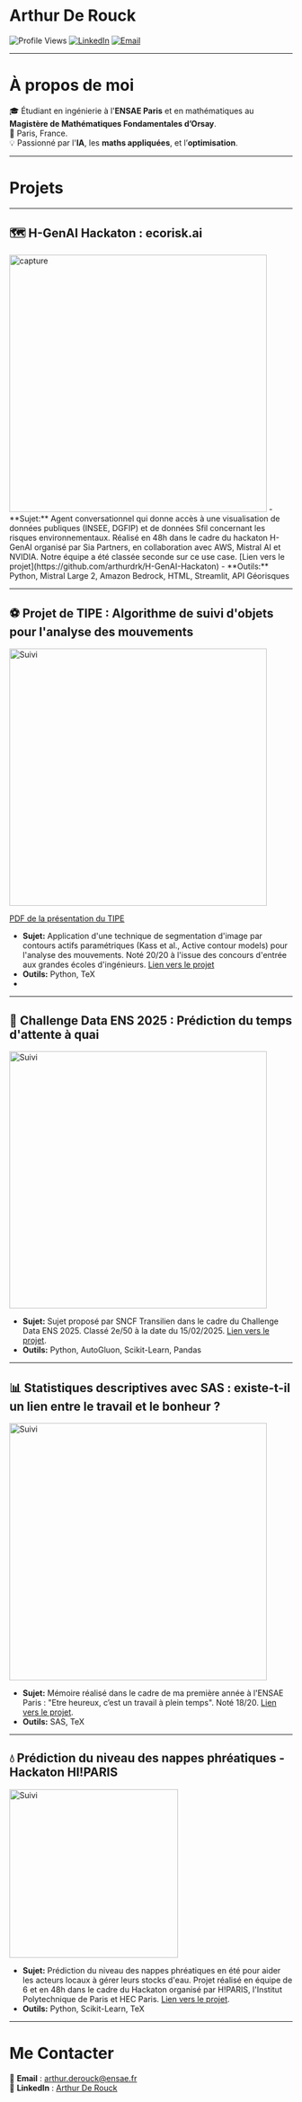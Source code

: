 <h1> Arthur De Rouck</h1>

<p>
  <img src="https://komarev.com/ghpvc/?username=ArthurDeRouck&label=Profile+Views&color=blue" alt="Profile Views" />
  <a href="https://www.linkedin.com/in/arthur-de-rouck-64b4a5221/"><img src="https://img.shields.io/badge/-LinkedIn-blue?style=flat&logo=linkedin" alt="LinkedIn"/></a>
  <a href="mailto:arthur.derouck@ensae.fr"><img src="https://img.shields.io/badge/-Email-red?style=flat&logo=gmail" alt="Email"/></a>
</p>

---

# À propos de moi

🎓 Étudiant en ingénierie à l'**ENSAE Paris** et en mathématiques au **Magistère de Mathématiques Fondamentales d’Orsay**.  
📍 Paris, France.  
💡 Passionné par l'**IA**, les **maths appliquées**, et l’**optimisation**.  

---

# Projets

---
## 🗺️ H-GenAI Hackaton : ecorisk.ai
<img width="458" alt="capture" src="https://github.com/user-attachments/assets/ed941ec4-20bf-4ada-9551-7c0be90fa18c" />  
- **Sujet:**  Agent conversationnel qui donne accès à une visualisation de données publiques (INSEE, DGFIP) et de données Sfil concernant les risques environnementaux. Réalisé en 48h dans le cadre du hackaton H-GenAI organisé par Sia Partners, en collaboration avec AWS, Mistral AI et NVIDIA. Notre équipe a été classée seconde sur ce use case. [Lien vers le projet](https://github.com/arthurdrk/H-GenAI-Hackaton)
- **Outils:** Python, Mistral Large 2, Amazon Bedrock, HTML, Streamlit, API Géorisques
  
---
## ⚽ Projet de TIPE : Algorithme de suivi d'objets pour l'analyse des mouvements
<img width="458" alt="Suivi" src="https://github.com/user-attachments/assets/1abec784-df9c-419a-b4e8-6a6e7120ed38" />  

[PDF de la présentation du TIPE](https://github.com/user-attachments/files/18725877/Presentation.TIPE.pdf)

- **Sujet:** Application d'une technique de segmentation d'image par contours actifs paramétriques (Kass et al., Active contour models) pour l'analyse des mouvements. Noté 20/20 à l'issue des concours d'entrée aux grandes écoles d'ingénieurs. [Lien vers le projet](https://github.com/arthurdrk/TIPE-active-contours)  
- **Outils:** Python, TeX
- 
---

## 🚄 Challenge Data ENS 2025 : Prédiction du temps d'attente à quai
<img width="458" alt="Suivi" src="https://github.com/user-attachments/assets/048da365-817a-40da-88d7-da330fb4feef" />



- **Sujet:** Sujet proposé par SNCF Transilien dans le cadre du Challenge Data ENS 2025. Classé 2e/50 à la date du 15/02/2025.  [Lien vers le projet](https://github.com/arthurdrk/SNCF-Data-Challenge).
- **Outils:** Python, AutoGluon, Scikit-Learn, Pandas

---
## 📊 Statistiques descriptives avec SAS : existe-t-il un lien entre le travail et le bonheur ?
<img width="458" alt="Suivi" src="https://github.com/user-attachments/assets/b8ffce81-ada1-4c7d-b762-9417bc2b847b" />  

- **Sujet:** Mémoire réalisé dans le cadre de ma première année à l'ENSAE Paris : "Etre heureux, c’est un travail à plein temps". Noté 18/20. [Lien vers le projet](https://github.com/arthurdrk/Lien-travail-bonheur).
- **Outils:** SAS, TeX
---
## 💧 Prédiction du niveau des nappes phréatiques - Hackaton HI!PARIS
<img width="300" alt="Suivi" src="https://github.com/user-attachments/assets/5415db5a-984d-482f-9b1c-cc9a9abeb809" />

- **Sujet:** Prédiction du niveau des nappes phréatiques en été pour aider les acteurs locaux à gérer leurs stocks d'eau. Projet réalisé en équipe de 6 et en 48h dans le cadre du Hackaton organisé par H!PARIS, l'Institut Polytechnique de Paris et HEC Paris. [Lien vers le projet](https://github.com/arthurdrk/HI-PARIS-Hackaton).
- **Outils:** Python, Scikit-Learn, TeX
---
# Me Contacter

📧 **Email** : [arthur.derouck@ensae.fr](mailto:arthur.derouck@ensae.fr)  
🔗 **LinkedIn** : [Arthur De Rouck](https://www.linkedin.com/in/arthur-de-rouck-64b4a5221/)  
